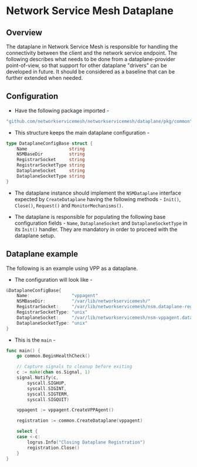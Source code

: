 # Network Service Mesh Dataplane

## Overview

The dataplane in Network Service Mesh is responsible for handling the connectivity between the client and the network service endpoint.
The following describes what needs to be done from a dataplane-provider point-of-view, so that support for other dataplane "drivers" can be developed in future.
It should be considered as a baseline that can be further extended when needed.

## Configuration

* Have the following package imported -

```go
"github.com/networkservicemesh/networkservicemesh/dataplane/pkg/common"
```

* This structure keeps the main dataplane configuration -

```go
type DataplaneConfigBase struct {
    Name                string
    NSMBaseDir          string
    RegistrarSocket     string
    RegistrarSocketType string
    DataplaneSocket     string
    DataplaneSocketType string
}
```

* The dataplane instance should implement the `NSMDataplane` interface expected by `CreateDataplane` having the following methods - `Init()`, `Close()`, `Request()` and `MonitorMechanisms()`.

* The dataplane is responsible for populating the following base configuration fields - `Name`, `DataplaneSocket` and `DataplaneSocketType` in its `Init()` handler. They are mandatory in order to proceed with the dataplane setup.

## Dataplane example

The following is an example using VPP as a dataplane.

* The configuration will look like -

```go
&DataplaneConfigBase{
    Name:                "vppagent"
    NSMBaseDir:          "/var/lib/networkservicemesh/"
    RegistrarSocket:     "/var/lib/networkservicemesh/nsm.dataplane-registrar.io.sock"
    RegistrarSocketType: "unix"
    DataplaneSocket:     "/var/lib/networkservicemesh/nsm-vppagent.dataplane.sock"
    DataplaneSocketType: "unix"
}
```

* This is the `main` -

```go
func main() {
    go common.BeginHealthCheck()

    // Capture signals to cleanup before exiting
    c := make(chan os.Signal, 1)
    signal.Notify(c,
        syscall.SIGHUP,
        syscall.SIGINT,
        syscall.SIGTERM,
        syscall.SIGQUIT)

    vppagent := vppagent.CreateVPPAgent()

    registration := common.CreateDataplane(vppagent)

    select {
    case <-c:
        logrus.Info("Closing Dataplane Registration")
        registration.Close()
    }
}
```
